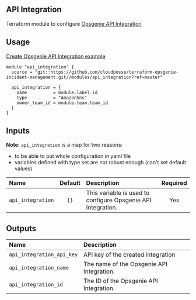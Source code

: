 ## API Integration

Terraform module to configure [Opsgenie API Integration](https://registry.terraform.io/providers/opsgenie/opsgenie/latest/docs/resources/api_integration)


## Usage

[Create Opsgenie API Integration example](../../examples/alert_policy)

```hcl
module "api_integration" {
  source = "git::https://github.com/cloudposse/terraform-opsgenie-incident-management.git//modules/api_integration?ref=master"

  api_integration = {
    name          = module.label.id
    type          = "AmazonSns"
    owner_team_id = module.team.team_id
  }
}
```

## Inputs

**Note:** `api_integration` is a map for two reasons: 
- to be able to put whole configuration in yaml file
- variables defined with type set are not robust enough (can't set default values)

|  Name                          |  Default                          |  Description                                                                                                                    | Required |
|:-------------------------------|:---------------------------------:|:--------------------------------------------------------------------------------------------------------------------------------|:--------:|
| `api_integration`              | `{}`                              | This variable is used to configure Opsgenie API Integration.                                                                    | Yes      |


## Outputs

| Name                        | Description                              |
|:----------------------------|:-----------------------------------------|
| `api_integration_api_key`   | API key of the created integration       |
| `api_integration_name`      | The name of the Opsgenie API Integration.|
| `api_integration_id`        | The ID of the Opsgenie API Integration.  |
